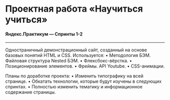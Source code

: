 # Проектная работа «Научиться учиться»
#### Яндекс.Практикум — Спринты 1-2
------
Одностраничный демонстрационный сайт, созданный на основе базовых понятий HTML и СSS. Используется:
• Методология БЭМ. Файловая структура Nested БЭМ.
• Флексбокс-вёрстка.
• Позиционирование элементов.
• Фреймы. API Youtube.
• CSS-анимации.

Планы по доработке проекта:
• Изменить типографику на всей странице.
• Обкатать технологии, которые будут изучены в следующих спринтах.
• Полностью изменить тематику и информационное содержание страницы.
